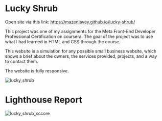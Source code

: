 # Lucky Shrub

Open site via this link: https://mazenlavey.github.io/lucky-shrub/

This project was one of my assignments for the Meta Front-End Developer Professional Certification on coursera. The goal of the project was to use what I had learned in HTML and CSS through the course.

This website is a simulation for any possible small business website, which shows a brief about the owners, the services provided, projects, and a way to contact them.

The website is fully responsive.

![lucky_shrub](https://user-images.githubusercontent.com/122162390/217041953-a4398304-1925-4afd-8316-8a0b0d4247e9.jpg)

# Lighthouse Report

![lucky_shrub_sccore](https://user-images.githubusercontent.com/122162390/217041931-80c54c13-729e-43f0-a15f-23e3a1f8ff75.jpg)
